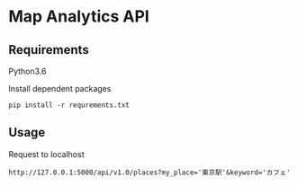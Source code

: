 
# Map Analytics API

## Requirements
Python3.6

Install dependent packages
```
pip install -r requrements.txt
```

## Usage
Request to localhost
```
http://127.0.0.1:5000/api/v1.0/places?my_place='東京駅'&keyword='カフェ'
```
